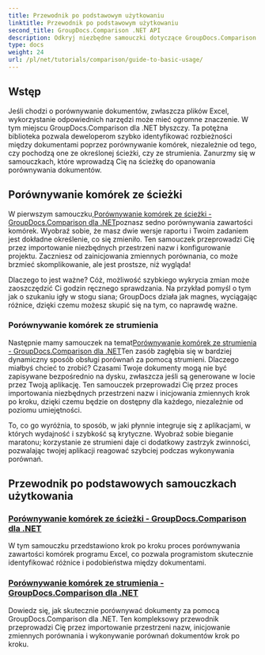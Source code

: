 ```yaml
---
title: Przewodnik po podstawowym użytkowaniu
linktitle: Przewodnik po podstawowym użytkowaniu
second_title: GroupDocs.Comparison .NET API
description: Odkryj niezbędne samouczki dotyczące GroupDocs.Comparison dla .NET, aby uzyskać efektywne porównanie dokumentów i wgląd w rozwój. Dowiedz się, jak łatwo porównywać komórki Excela.
type: docs
weight: 24
url: /pl/net/tutorials/comparison/guide-to-basic-usage/
---
```

## Wstęp

Jeśli chodzi o porównywanie dokumentów, zwłaszcza plików Excel, wykorzystanie odpowiednich narzędzi może mieć ogromne znaczenie. W tym miejscu GroupDocs.Comparison dla .NET błyszczy. Ta potężna biblioteka pozwala deweloperom szybko identyfikować rozbieżności między dokumentami poprzez porównywanie komórek, niezależnie od tego, czy pochodzą one ze określonej ścieżki, czy ze strumienia. Zanurzmy się w samouczkach, które wprowadzą Cię na ścieżkę do opanowania porównywania dokumentów.

## Porównywanie komórek ze ścieżki

 W pierwszym samouczku,[Porównywanie komórek ze ścieżki - GroupDocs.Comparison dla .NET](./comparing-cells-from-path/)poznasz sedno porównywania zawartości komórek. Wyobraź sobie, że masz dwie wersje raportu i Twoim zadaniem jest dokładne określenie, co się zmieniło. Ten samouczek przeprowadzi Cię przez importowanie niezbędnych przestrzeni nazw i konfigurowanie projektu. Zaczniesz od zainicjowania zmiennych porównania, co może brzmieć skomplikowanie, ale jest prostsze, niż wygląda!

Dlaczego to jest ważne? Cóż, możliwość szybkiego wykrycia zmian może zaoszczędzić Ci godzin ręcznego sprawdzania. Na przykład pomyśl o tym jak o szukaniu igły w stogu siana; GroupDocs działa jak magnes, wyciągając różnice, dzięki czemu możesz skupić się na tym, co naprawdę ważne.

### Porównywanie komórek ze strumienia

 Następnie mamy samouczek na temat[Porównywanie komórek ze strumienia - GroupDocs.Comparison dla .NET](./comparing-cells-from-stream/)Ten zasób zagłębia się w bardziej dynamiczny sposób obsługi porównań za pomocą strumieni. Dlaczego miałbyś chcieć to zrobić? Czasami Twoje dokumenty mogą nie być zapisywane bezpośrednio na dysku, zwłaszcza jeśli są generowane w locie przez Twoją aplikację. Ten samouczek przeprowadzi Cię przez proces importowania niezbędnych przestrzeni nazw i inicjowania zmiennych krok po kroku, dzięki czemu będzie on dostępny dla każdego, niezależnie od poziomu umiejętności.

To, co go wyróżnia, to sposób, w jaki płynnie integruje się z aplikacjami, w których wydajność i szybkość są krytyczne. Wyobraź sobie bieganie maratonu; korzystanie ze strumieni daje ci dodatkowy zastrzyk zwinności, pozwalając twojej aplikacji reagować szybciej podczas wykonywania porównań.

## Przewodnik po podstawowych samouczkach użytkowania
### [Porównywanie komórek ze ścieżki - GroupDocs.Comparison dla .NET](./comparing-cells-from-path/)
W tym samouczku przedstawiono krok po kroku proces porównywania zawartości komórek programu Excel, co pozwala programistom skutecznie identyfikować różnice i podobieństwa między dokumentami.
### [Porównywanie komórek ze strumienia - GroupDocs.Comparison dla .NET](./comparing-cells-from-stream/)
Dowiedz się, jak skutecznie porównywać dokumenty za pomocą GroupDocs.Comparison dla .NET. Ten kompleksowy przewodnik przeprowadzi Cię przez importowanie przestrzeni nazw, inicjowanie zmiennych porównania i wykonywanie porównań dokumentów krok po kroku.